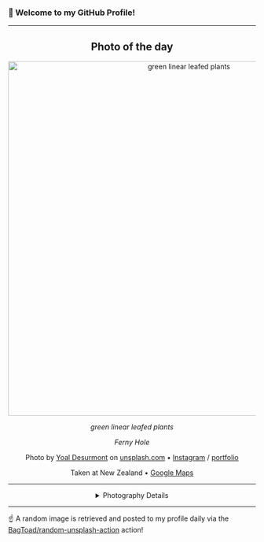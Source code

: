 ### 👋 Welcome to my GitHub Profile!

----
<div align="center">

## Photo of the day
  
  <a href="https://unsplash.com/photos/green-linear-leafed-plants-jqgsM3B9Fpo"><img width="720" src="https://images.unsplash.com/photo-1516528387618-afa90b13e000?crop=entropy&cs=tinysrgb&fit=max&fm=jpg&ixid=M3w1OTQ0OTd8MHwxfHJhbmRvbXx8fHx8fHx8fDE3MzQ3NjEyNzV8&ixlib=rb-4.0.3&q=80&w=1080" alt="green linear leafed plants"></a>
  
  <em>green linear leafed plants</em>
  
  <em>Ferny Hole</em>

  Photo by [Yoal Desurmont](http://www.yoaldesurmont.com) on [unsplash.com](https://unsplash.com/) • [Instagram](https://instagram.com/yoal.desurmont) / [portfolio](http://www.yoaldesurmont.com)
  
  Taken at New Zealand • [Google Maps](https://www.google.com/maps/search/?api=1&query=-40.900557,174.885971)
  
  ---
  
<details>
<summary>Photography Details</summary>
  
| Parameter     | Value |
| ------------- | ----- |
| Camera Model  | X-T20 |
| Exposure Time | 1/105 |
| Aperture      | 5.6 |
| Focal Length  | 41.8 |
| ISO           | 400 |
| Location      | New Zealand (Nouvelle-Zélande) |
| Coordinates   | Latitude -40.900557, Longitude 174.885971 |

</details>

</div>

----

☝️ A random image is retrieved and posted to my profile daily via the [BagToad/random-unsplash-action](https://github.com/BagToad/random-unsplash-action) action!
